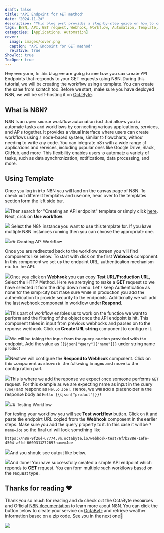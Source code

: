 ```yaml
---
draft: false
title: "API Endpoint for GET method"
date: "2024-11-20"
description: "This blog post provides a step-by-step guide on how to create an API endpoint in N8N that responds to GET requests. It walks through using a template to build the workflow, setting up webhook components, and testing the endpoint."
tags: [N8N, API, GET request, Webhook, Workflow, Automation, Template, Self-hosting, OctaByte, Tutorial]
categories: [Applications, Automation]
cover:
  image: images/cover.png
  caption: "API Endpoint for GET method"
  relative: true
ShowToc: true
TocOpen: true
---
```



Hey everyone, In this blog we are going to see how you can create API Endpoints that responds to your GET requests using N8N. During this tutorial, we will be creating the workflow using a template. You can create the same from scratch too. Before we start, make sure you have deployed N8N, we will be self\-hosting it on [OctaByte](images/n8n).

## What is N8N?

N8N is an open source workflow automation tool that allows you to automate tasks and workflows by connecting various applications, services, and APIs together. It provides a visual interface where users can create workflows using a node\-based system, similar to flowcharts, without needing to write any code. You can integrate n8n with a wide range of applications and services, including popular ones like Google Drive, Slack, GitHub, and more. This flexibility enables users to automate a variety of tasks, such as data synchronization, notifications, data processing, and more.

## Using Template

Once you log in into N8N you will land on the canvas page of N8N. To check out different templates and use one, head over to the templates section form the left side bar. 

![](images/Screenshot-2024-04-26-at-2.04.47-PM.jpg)Then search for "Creating an API endpoint" template or simply click [here](https://n8n.io/workflows/1750-creating-an-api-endpoint/?ref=blog.octabyte.io). Next, click on **Use workflow**.

![](images/Screenshot-2024-04-26-at-1.58.17-PM.jpg) Select the N8N instance you want to use this template for. If you have multiple N8N instances running then you can choose the appropriate one.

![](images/Screenshot-2024-04-26-at-1.59.17-PM.jpg)## Creating API Workflow

Once you are redirected back to the workflow screen you will find components like below. To start with click on the first **Webhook** component. In this component we set up the endpoint URL, authentication mechanism etc for the API.

![](images/Screenshot-2024-04-26-at-8.08.13-PM.jpg)Once you click on **Webhook** you can copy **Test URL/Production URL**, Select the HTTP Method. Here we are trying to make a **GET** request so we have selected it from the drop down menu. Let's keep Authentication as none for the simplicity but make sure while in production you add the authentication to provide security to the endpoints. Additionally we will add the last webhook component in workflow under **Respond**.

![](images/Screenshot-2024-04-26-at-2.42.30-PM-1.jpg)This part of workflow enables us to work on the function we want to perform and the filtering of the object once the API endpoint is hit. This component takes in input from previous webhooks and passes on to the reponse webhook. Click on **Create URL string** component to configure it.

![](images/Screenshot-2024-04-26-at-2.39.19-PM-1.jpg)We will be taking the input from the query section provided with the endpoint. Add the value as `{{$json["query"]["name"]}}` under string name `product`

![](images/Screenshot-2024-04-26-at-2.39.53-PM-1.jpg)Next we will configure the **Respond to Webhook** component. Click on this component as shown in the following images and move to the configuration part.

![](images/Screenshot-2024-04-26-at-2.40.54-PM-1.jpg)This is where we add the reponse we expect once someone performs `GET` request. For this example as we are expecting name as input in the query (`Joe`) and respond as `Hello Joe!`. Hence, we will add a placeholder in the response body as `Hello {{$json["product"]}}!`

![](images/Screenshot-2024-04-26-at-2.41.16-PM.jpg)## Testing Workflow

For testing your workflow you will see **Test workflow** button. Click on it and paste the endpoint URL copied from the **Webhook** component in the earlier steps. Make sure you add the query property to it. In this case it will be `?name=Joe` so the final url will look something like


```
https://n8n-9f2ud-u7774.vm.octabyte.io/webhook-test/6f7b288e-1efe-4504-a6fd-660931327269?name=Joe
```
![](images/Screenshot-2024-04-26-at-11.11.00-PM.jpg)And you should see output like below.

![](images/Screenshot-2024-04-26-at-2.43.25-PM.jpg)And done! You have successfully created a simple API endpoint which reponds to **GET** request. You can form multiple such workflows based on the request type.

## **Thanks for reading ❤️**

Thank you so much for reading and do check out the OctaByte resources and Official [N8N documentation](https://docs.n8n.io/?ref=blog.octabyte.io) to learn more about N8N. You can click the button below to create your service on [OctaByte](images/n8n) and retrieve weather information based on a zip code. See you in the next one👋

[![](/images/octabyte-deploy.png)](images/n8n)

